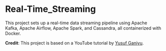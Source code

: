 # Real-Time_Streaming

This project sets up a real-time data streaming pipeline using Apache Kafka, Apache Airflow, Apache Spark, and Cassandra, all containerized with Docker.

**Credit**: This project is based on a YouTube tutorial by [Yusuf Ganiyu](https://www.youtube.com/channel/UCy8VZ3xj9s).
